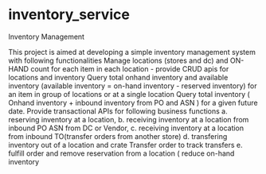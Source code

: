 # inventory_service
Inventory Management

This project is aimed at developing a simple inventory management system with following functionalities
Manage locations (stores and dc) and ON-HAND count for each item in each location - provide CRUD apis for locations and inventory
Query total onhand inventory and available inventory (available inventory = on-hand inventory - reserved inventory) for an item in group of locations or at a single location
Query total inventory ( Onhand inventory + inbound inventory from PO and ASN ) for a given future date.
Provide transactional APIs for following business functions 
    a. reserving inventory at a location, 
    b. receiving inventory at a location from inbound PO ASN from DC or Vendor, 
    c. receiving inventory at a location from inbound TO(transfer orders from another store) 
    d. transfering inventory out of a location and crate Transfer order to track transfers 
    e. fulfill order and remove reservation from a location ( reduce on-hand inventory 
